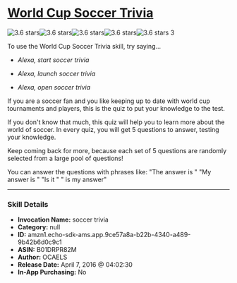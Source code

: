 # [World Cup Soccer Trivia](http://alexa.amazon.com/#skills/amzn1.echo-sdk-ams.app.9ce57a8a-b22b-4340-a489-9b42b6d0c9c1)
![3.6 stars](../../images/ic_star_black_18dp_1x.png)![3.6 stars](../../images/ic_star_black_18dp_1x.png)![3.6 stars](../../images/ic_star_black_18dp_1x.png)![3.6 stars](../../images/ic_star_half_black_18dp_1x.png)![3.6 stars](../../images/ic_star_border_black_18dp_1x.png) 3

To use the World Cup Soccer Trivia skill, try saying...

* *Alexa, start soccer trivia*

* *Alexa, launch soccer trivia*

* *Alexa, open soccer trivia*

If you are a soccer fan and you like keeping up to date with world cup tournaments and players, this is the quiz to put your knowledge to the test. 

If you don't know that much, this quiz will help you to learn more about the world of soccer. In every quiz, you will get 5 questions to answer, testing your knowledge. 

Keep coming back for more, because each set of 5 questions are randomly selected from a large pool of questions!

You can answer the questions with phrases like:
"The answer is <one>"
"My answer is <two>"
"Is it <three>"
"<four> is my answer"

***

### Skill Details

* **Invocation Name:** soccer trivia
* **Category:** null
* **ID:** amzn1.echo-sdk-ams.app.9ce57a8a-b22b-4340-a489-9b42b6d0c9c1
* **ASIN:** B01DRPR82M
* **Author:** OCAELS
* **Release Date:** April 7, 2016 @ 04:02:30
* **In-App Purchasing:** No
